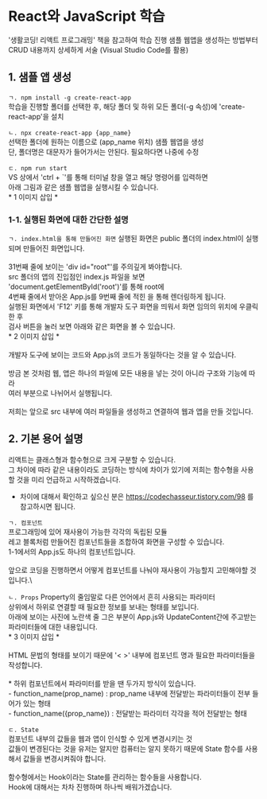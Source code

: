 # React와 JavaScript 학습
'생활코딩! 리액트 프로그래밍' 책을 참고하여 학습 진행
샘플 웹앱을 생성하는 방법부터 CRUD 내용까지 상세하게 서술 (Visual Studio Code를 활용)

## 1. 샘플 앱 생성
`ㄱ. npm install -g create-react-app`\
     학습을 진행할 폴더를 선택한 후, 해당 폴더 및 하위 모든 폴더(-g 속성)에 'create-react-app'을 설치
     
`ㄴ. npx create-react-app {app_name}`\
     선택한 폴더에 원하는 이름으로 (app_name 위치) 샘플 웹앱을 생성\
     단, 폴더명은 대문자가 들어가서는 안된다. 필요하다면 나중에 수정

`ㄷ. npm run start`\
    VS 상에서 'ctrl + `'를 통해 터미널 창을 열고 해당 명령어를 입력하면\
    아래 그림과 같은 샘플 웹앱을 실행시킬 수 있습니다.\
    * 1 이미지 삽입 *


### 1-1. 실행된 화면에 대한 간단한 설명
`ㄱ. index.html을 통해 만들어진 화면`
     실행된 화면은 public 폴더의 index.html이 실행되며 만들어진 화면입니다.\
     \
     31번째 줄에 보이는 'div id="root"'를 주의깊게 봐야합니다.\
     src 폴더의 앱의 진입점인 index.js 파일을 보면 'document.getElementById('root')'를 통해 root에\
     4번째 줄에서 받아온 App.js를 9번째 줄에 적힌 <App />을 통해 렌더링하게 됩니다.
     \
     실행된 화면에서 'F12' 키를 통해 개발자 도구 화면을 띄워서 화면 임의의 위치에 우클릭 한 후\
     검사 버튼을 눌러 보면 아래와 같은 화면을 볼 수 있습니다.\
     * 2 이미지 삽입 *\
     \
     개발자 도구에 보이는 코드와 App.js의 코드가 동일하다는 것을 알 수 있습니다.\
     \
     방금 본 것처럼 웹, 앱은 하나의 파일에 모든 내용을 넣는 것이 아니라 구조와 기능에 따라\
     여러 부분으로 나뉘어서 실행됩니다.\
     \
     저희는 앞으로 src 내부에 여러 파일들을 생성하고 연결하여 웹과 앱을 만들 것입니다.


## 2. 기본 용어 설명
리액트는 클래스형과 함수형으로 크게 구분할 수 있습니다.\
그 차이에 따라 같은 내용이라도 코딩하는 방식에 차이가 있기에 저희는 함수형을 사용할 것을 미리 언급하고 시작하겠습니다.

* 차이에 대해서 확인하고 싶으신 분은 https://codechasseur.tistory.com/98 를 참고하시면 됩니다.

`ㄱ. 컴포넌트`\
     프로그래밍에 있어 재사용이 가능한 각각의 독립된 모듈\
     레고 블록처럼 만들어진 컴포넌트들을 조합하여 화면을 구성할 수 있습니다.\
     1-1에서의 App.js도 하나의 컴포넌트입니다.\
     \
     앞으로 코딩을 진행하면서 어떻게 컴포넌트를 나눠야 재사용이 가능할지 고민해야할 것입니다.\

`ㄴ. Props`
     Property의 줄임말로 다른 언어에서 흔히 사용되는 파라미터\
     상위에서 하위로 연결할 때 필요한 정보를 보내는 형태를 보입니다.\
     아래에 보이는 사진에 노란색 줄 그은 부분이 App.js와 UpdateContent간에 주고받는 파라미터들에 대한 내용입니다.\
     * 3 이미지 삽입 * \
     \
     HTML 문법의 형태를 보이기 때문에 '< >' 내부에 컴포넌트 명과 필요한 파라미터들을 작성합니다.\
     \
     * 하위 컴포넌트에서 파라미터를 받을 땐 두가지 방식이 있습니다.\
       - function_name(prop_name) : prop_name 내부에 전달받는 파라미터들이 전부 들어가 있는 형태\
       - function_name({prop_name}) : 전달받는 파라미터 각각을 적어 전달받는 형태

`ㄷ. State`\
     컴포넌트 내부의 값들을 웹과 앱이 인식할 수 있게 변경시키는 것\
     값들이 변경된다는 것을 유저는 알지만 컴퓨터는 알지 못하기 때문에 State 함수를 사용해서 값들을 변경시켜줘야 합니다.\
     \
     함수형에서는 Hook이라는 State를 관리하는 함수들을 사용합니다.\
     Hook에 대해서는 차차 진행하며 하나씩 배워가겠습니다.
